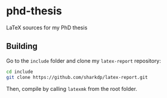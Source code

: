 # phd-thesis
LaTeX sources for my PhD thesis

Building
--------
Go to the `include` folder and clone my `latex-report` repository:
```sh
cd include
git clone https://github.com/sharkdp/latex-report.git
```
Then, compile by calling `latexmk` from the root folder.
